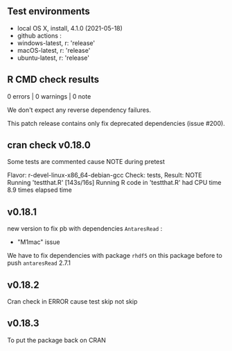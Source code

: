 ## Test environments
* local OS X, install, 4.1.0 (2021-05-18)
* github actions : 
* windows-latest, r: 'release' 
* macOS-latest, r: 'release'
* ubuntu-latest, r: 'release' 

## R CMD check results

0 errors | 0 warnings | 0 note


We don't expect any reverse dependency failures.

This patch release contains only fix deprecated dependencies (issue #200).

## cran check v0.18.0
Some tests are commented cause NOTE during pretest

Flavor: r-devel-linux-x86_64-debian-gcc
Check: tests, Result: NOTE
    Running 'testthat.R' [143s/16s]
  Running R code in 'testthat.R' had CPU time 8.9 times elapsed time

## v0.18.1
new version to fix pb with dependencies `AntaresRead` :  
 - "M1mac" issue  
 
We have to fix dependencies with package `rhdf5` on this package before to push `antaresRead` 2.7.1

## v0.18.2
Cran check in ERROR cause test skip not skip 

## v0.18.3
To put the package back on CRAN

